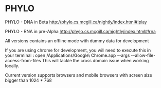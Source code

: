 PHYLO
=====

PHYLO - DNA in Beta
http://phylo.cs.mcgill.ca/nightly/index.html#!play

PHYLO - RNA in pre-Alpha
http://phylo.cs.mcgill.ca/nightly/index.html#!rna

All versions contains an offline mode with dummy data for development 

If you are using chrome for development, you will need to execute this in your terminal : 
	open /Applications/Google\ Chrome.app --args --allow-file-access-from-files
This will tackle the cross domain issue when working locally. 

Current version supports browsers and mobile browsers with screen size bigger than 1024 * 768
